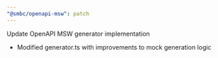 ```yaml
---
"@smbc/openapi-msw": patch
---
```


Update OpenAPI MSW generator implementation

- Modified generator.ts with improvements to mock generation logic